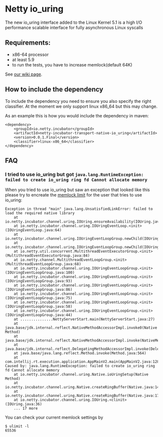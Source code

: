 # Netty io_uring

The new io_uring interface added to the Linux Kernel 5.1 is a high I/O performance scalable interface for fully asynchronous Linux syscalls

## Requirements:

- x86-64 processor
- at least 5.9
- to run the tests, you have to increase memlock(default 64K)


See [our wiki page](https://netty.io/wiki/native-transports.html).

## How to include the dependency

To include the dependency you need to ensure you also specify the right classifier. At the moment we only support linux
 x86_64 but this may change. 
 
As an example this is how you would include the dependency in maven:
```
<dependency>
    <groupId>io.netty.incubator</groupId>
    <artifactId>netty-incubator-transport-native-io_uring</artifactId>
    <version>0.0.1.Final</version>
    <classifier>linux-x86_64</classifier>
</dependency>
```

## FAQ

### I tried to use io_uring but got `java.lang.RuntimeException: failed to create io_uring ring fd Cannot allocate memory`

When you tried to use io_uring but saw an exception that looked like this please try to encreate the [memlock limit](https://access.redhat.com/solutions/61334) for the user that tries to use io_uring:


```
Exception in thread "main" java.lang.UnsatisfiedLinkError: failed to load the required native library
	at io.netty.incubator.channel.uring.IOUring.ensureAvailability(IOUring.java:63)
	at io.netty.incubator.channel.uring.IOUringEventLoop.<init>(IOUringEventLoop.java:64)
	at io.netty.incubator.channel.uring.IOUringEventLoopGroup.newChild(IOUringEventLoopGroup.java:117)
	at io.netty.incubator.channel.uring.IOUringEventLoopGroup.newChild(IOUringEventLoopGroup.java:31)
	at io.netty.util.concurrent.MultithreadEventExecutorGroup.<init>(MultithreadEventExecutorGroup.java:84)
	at io.netty.channel.MultithreadEventLoopGroup.<init>(MultithreadEventLoopGroup.java:68)
	at io.netty.incubator.channel.uring.IOUringEventLoopGroup.<init>(IOUringEventLoopGroup.java:100)
	at io.netty.incubator.channel.uring.IOUringEventLoopGroup.<init>(IOUringEventLoopGroup.java:93)
	at io.netty.incubator.channel.uring.IOUringEventLoopGroup.<init>(IOUringEventLoopGroup.java:86)
	at io.netty.incubator.channel.uring.IOUringEventLoopGroup.<init>(IOUringEventLoopGroup.java:75)
	at io.netty.incubator.channel.uring.IOUringEventLoopGroup.<init>(IOUringEventLoopGroup.java:58)
	at io.netty.incubator.channel.uring.IOUringEventLoopGroup.<init>(IOUringEventLoopGroup.java:44)
	at ...............NettyServerStart.main(NettyServerStart.java:27)
	at java.base/jdk.internal.reflect.NativeMethodAccessorImpl.invoke0(Native Method)
	at java.base/jdk.internal.reflect.NativeMethodAccessorImpl.invoke(NativeMethodAccessorImpl.java:64)
	at java.base/jdk.internal.reflect.DelegatingMethodAccessorImpl.invoke(DelegatingMethodAccessorImpl.java:43)
	at java.base/java.lang.reflect.Method.invoke(Method.java:564)
	at com.intellij.rt.execution.application.AppMainV2.main(AppMainV2.java:128)
Caused by: java.lang.RuntimeException: failed to create io_uring ring fd Cannot allocate memory
	at io.netty.incubator.channel.uring.Native.ioUringSetup(Native Method)
	at io.netty.incubator.channel.uring.Native.createRingBuffer(Native.java:141)
	at io.netty.incubator.channel.uring.Native.createRingBuffer(Native.java:174)
	at io.netty.incubator.channel.uring.IOUring.<clinit>(IOUring.java:36)
	... 17 more
```


You can check your current memlock settings by

```
$ ulimit -l
65536
```
